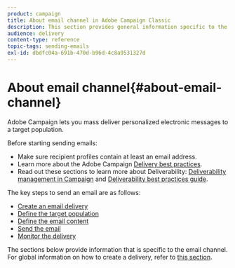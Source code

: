 ```yaml
---
product: campaign
title: About email channel in Adobe Campaign Classic
description: This section provides general information specific to the email channel in Adobe Campaign Classic.
audience: delivery
content-type: reference
topic-tags: sending-emails
exl-id: dbdfc04a-691b-470d-b96d-4c8a9531327d
---
```

# About email channel{#about-email-channel}

Adobe Campaign lets you mass deliver personalized electronic messages to a target population.

Before starting sending emails:

* Make sure recipient profiles contain at least an email address.
* Learn more about the Adobe Campaign [Delivery best practices](delivery-best-practices.md).
* Read out these sections to learn more about Deliverability: [Deliverability management in Campaign](about-deliverability.md) and [Deliverability best practices guide](https://experienceleague.adobe.com/docs/deliverability-learn/deliverability-best-practice-guide/introduction.html).

The key steps to send an email are as follows:

* [Create an email delivery](../../delivery/using/creating-an-email-delivery.md)
* [Define the target population](../../delivery/using/steps-defining-the-target-population.md)
* [Define the email content](../../delivery/using/defining-the-email-content.md)
* [Send the email](../../delivery/using/sending-messages.md)
* [Monitor the delivery](../../delivery/using/about-delivery-monitoring.md)

The sections below provide information that is specific to the email channel. For global information on how to create a delivery, refer to [this section](steps-about-delivery-creation-steps.md).

